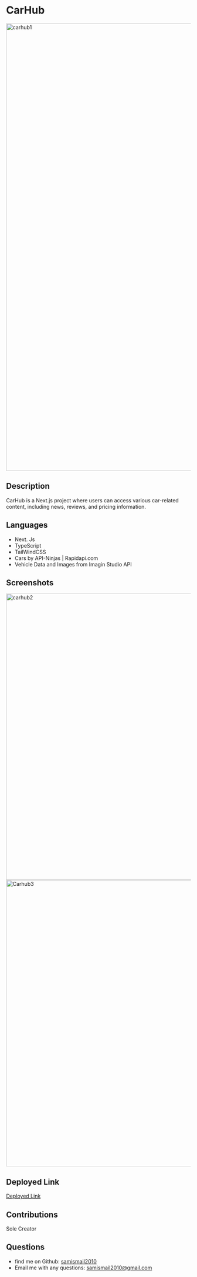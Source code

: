 # CarHub
<img width="1217" alt="carhub1" src="https://github.com/Samismail2010/car_showcase/assets/88996409/2fcf5def-3db6-46d3-9535-bfbc011d4faa">

## Description
CarHub is a Next.js project where users can access various car-related content, including news, reviews, and pricing information. 

## Languages
* Next. Js
* TypeScript
* TailWindCSS
* Cars by API-Ninjas | Rapidapi.com
* Vehicle Data and Images from Imagin Studio API

## Screenshots
<img width="779" alt="carhub2" src="https://github.com/Samismail2010/car_showcase/assets/88996409/9f7e876a-3252-4956-be9d-c50775053ca9">
<img width="779" alt="Carhub3" src="https://github.com/Samismail2010/car_showcase/assets/88996409/b8df52b5-40d8-47c6-a33d-bf58b85774fe">

## Deployed Link
[Deployed Link](https://car-showcase-lybl.vercel.app/)

## Contributions
Sole Creator

## Questions
* find me on Github: [samismail2010](https://github.com/samismail2010)
* Email me with any questions: [samismail2010@gmail.com](mailto:samismail2010@gmail.com)
